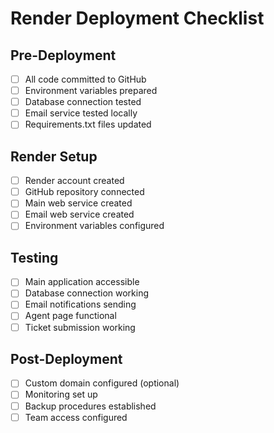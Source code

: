 # Render Deployment Checklist

## Pre-Deployment
- [ ] All code committed to GitHub
- [ ] Environment variables prepared
- [ ] Database connection tested
- [ ] Email service tested locally
- [ ] Requirements.txt files updated

## Render Setup
- [ ] Render account created
- [ ] GitHub repository connected
- [ ] Main web service created
- [ ] Email web service created
- [ ] Environment variables configured

## Testing
- [ ] Main application accessible
- [ ] Database connection working
- [ ] Email notifications sending
- [ ] Agent page functional
- [ ] Ticket submission working

## Post-Deployment
- [ ] Custom domain configured (optional)
- [ ] Monitoring set up
- [ ] Backup procedures established
- [ ] Team access configured
